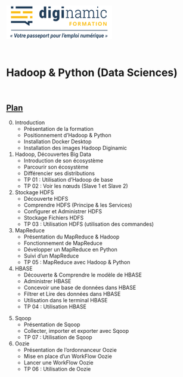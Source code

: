 ﻿![logo-digi](../img/diginamic.png)

<br>

# Hadoop & Python (Data Sciences)

<br>

## <u>Plan</u>

0. Introduction
    - Présentation de la formation
    - Positionnement d’Hadoop & Python
    - Installation Docker Desktop
    - Installation des images Hadoop Diginamic
1. Hadoop, Découvertes Big Data
    - Introduction de son écosystème
    - Parcourir son écosystème
    - Différencier ses distributions
    - TP 01 : Utilisation d’Hadoop de base
    - TP 02 : Voir les nœuds (Slave 1 et Slave 2)
2. Stockage HDFS
    - Découverte HDFS
    - Comprendre HDFS (Principe & les Services)
    - Configurer et Administrer HDFS
    - Stockage Fichiers HDFS
    - TP 03 : Utilisation HDFS (utilisation des commandes)
3. MapReduce
    - Présentation du MapReduce & Hadoop
    - Fonctionnement de MapReduce
    - Développer un MapReduce en Python
    - Suivi d’un MapReduce
    - TP 05 : MapReduce avec Hadoop & Python
4. HBASE
    - Découverte & Comprendre le modèle de HBASE
    - Administrer HBASE
    - Concevoir une base de données dans HBASE
    - Filtrer et Lire des données dans HBASE
    - Utilisation dans le terminal HBASE
    - TP 04 : Utilisation HBASE

<div style="page-break-after: always;"></div>

5. Sqoop
    - Présentation de Sqoop
    - Collecter, importer et exporter avec Sqoop
    - TP 07 : Utilisation de Sqoop
6. Oozie
    - Présentation de l’ordonnanceur Oozie
    - Mise en place d’un WorkFlow Oozie
    - Lancer une WorkFlow Oozie
    - TP 06 : Utilisation de Oozie
